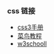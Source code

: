 ### css 链接
- [css3手册](http://www.css88.com/book/css/)
- [菜鸟教程](http://www.runoob.com/css/css-tutorial.html)
- [w3schooll](http://www.w3school.com.cn/css3/css3_text_effect.asp)

